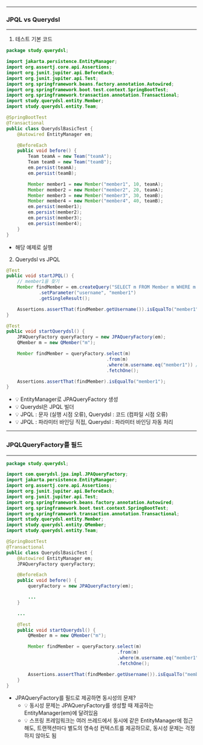 -----
### JPQL vs Querydsl
-----
1. 테스트 기본 코드
```java
package study.querydsl;

import jakarta.persistence.EntityManager;
import org.assertj.core.api.Assertions;
import org.junit.jupiter.api.BeforeEach;
import org.junit.jupiter.api.Test;
import org.springframework.beans.factory.annotation.Autowired;
import org.springframework.boot.test.context.SpringBootTest;
import org.springframework.transaction.annotation.Transactional;
import study.querydsl.entity.Member;
import study.querydsl.entity.Team;

@SpringBootTest
@Transactional
public class QuerydslBasicTest {
    @Autowired EntityManager em;

    @BeforeEach
    public void before() {
        Team teamA = new Team("teamA");
        Team teamB = new Team("teamB");
        em.persist(teamA);
        em.persist(teamB);

        Member member1 = new Member("member1", 10, teamA);
        Member member2 = new Member("member2", 20, teamA);
        Member member3 = new Member("member3", 30, teamB);
        Member member4 = new Member("member4", 40, teamB);
        em.persist(member1);
        em.persist(member2);
        em.persist(member3);
        em.persist(member4);
    }
}
```
  - 해당 예제로 실행

2. Querydsl vs JPQL
```java
@Test
public void startJPQL() {
    // member1을 찾기
    Member findMember = em.createQuery("SELECT m FROM Member m WHERE m.username = :username", Member.class)
            .setParameter("username", "member1")
            .getSingleResult();

    Assertions.assertThat(findMember.getUsername()).isEqualTo("member1");
}

@Test
public void startQuerydsl() {
    JPAQueryFactory queryFactory = new JPAQueryFactory(em);
    QMember m = new QMember("m");

    Member findMember = queryFactory.select(m)
                                     .from(m)
                                     .where(m.username.eq("member1")) // 파라미터 바인딩 처리
                                     .fetchOne();

    Assertions.assertThat(findMember).isEqualTo("member1");
}
```
  - 💡 EntityManager로 JPAQueryFactory 생성
  - 💡 Querydsl은 JPQL 빌더
  - 💡 JPQL : 문자 (실행 시점 오류), Querydsl : 코드 (컴파일 시점 오류)
  - 💡 JPQL : 파라미터 바인딩 직접, Querydsl : 파라미터 바인딩 자동 처리

-----
### JPQLQueryFactory를 필드
-----
```java
package study.querydsl;

import com.querydsl.jpa.impl.JPAQueryFactory;
import jakarta.persistence.EntityManager;
import org.assertj.core.api.Assertions;
import org.junit.jupiter.api.BeforeEach;
import org.junit.jupiter.api.Test;
import org.springframework.beans.factory.annotation.Autowired;
import org.springframework.boot.test.context.SpringBootTest;
import org.springframework.transaction.annotation.Transactional;
import study.querydsl.entity.Member;
import study.querydsl.entity.QMember;
import study.querydsl.entity.Team;

@SpringBootTest
@Transactional
public class QuerydslBasicTest {
    @Autowired EntityManager em;
    JPAQueryFactory queryFactory;

    @BeforeEach
    public void before() {
        queryFactory = new JPAQueryFactory(em);

        ...
    }

    ...

    @Test
    public void startQuerydsl() {
        QMember m = new QMember("m");

        Member findMember = queryFactory.select(m)
                                         .from(m)
                                         .where(m.username.eq("member1")) // 파라미터 바인딩 처리
                                         .fetchOne();

        Assertions.assertThat(findMember.getUsername()).isEqualTo("member1");
    }
}
```
  - JPAQueryFactory를 필드로 제공하면 동시성의 문제?
    + 💡 동시성 문제는 JPAQueryFactory를 생성할 때 제공하는 EntityManager(em)에 달려있음
    + 💡 스프링 프레임워크는 여러 쓰레드에서 동시에 같은 EntityManager에 접근해도, 트랜잭션마다 별도의 영속성 컨텍스트를 제공하므로, 동시성 문제는 걱정하지 않아도 됨
